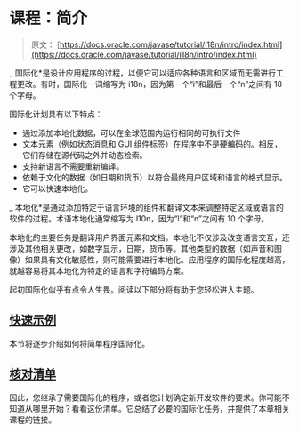 # 课程：简介

> 原文： [https://docs.oracle.com/javase/tutorial/i18n/intro/index.html](https://docs.oracle.com/javase/tutorial/i18n/intro/index.html)

_ 国际化*是设计应用程序的过程，以便它可以适应各种语言和区域而无需进行工程更改。有时，国际化一词缩写为 i18n，因为第一个“i”和最后一个“n”之间有 18 个字母。

国际化计划具有以下特点：

*   通过添加本地化数据，可以在全球范围内运行相同的可执行文件
*   文本元素（例如状态消息和 GUI 组件标签）在程序中不是硬编码的。相反，它们存储在源代码之外并动态检索。
*   支持新语言不需要重新编译。
*   依赖于文化的数据（如日期和货币）以符合最终用户区域和语言的格式显示。
*   它可以快速本地化。

_ 本地化*是通过添加特定于语言环境的组件和翻译文本来调整特定区域或语言的软件的过程。术语本地化通常缩写为 l10n，因为“l”和“n”之间有 10 个字母。

本地化的主要任务是翻译用户界面元素和文档。本地化不仅涉及改变语言交互，还涉及其他相关更改，如数字显示，日期，货币等。其他类型的数据（如声音和图像）如果具有文化敏感性，则可能需要进行本地化。应用程序的国际化程度越高，就越容易将其本地化为特定的语言和字符编码方案。

起初国际化似乎有点令人生畏。阅读以下部分将有助于您轻松进入主题。

## [快速示例](quick.html)

本节将逐步介绍如何将简单程序国际化。

## [核对清单](checklist.html)

因此，您继承了需要国际化的程序，或者您计划确定新开发软件的要求。你可能不知道从哪里开始？看看这份清单。它总结了必要的国际化任务，并提供了本章相关课程的链接。